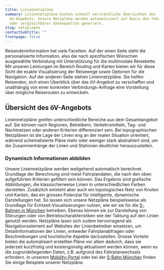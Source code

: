 ```yaml
---
title: Liniennetzpläne
summary: Liniennetzpläne bieten schnell verständliche Übersichten des
  öV-Angebots. Unsere Netzpläne werden automatisiert auf Basis des Fahrplans
  oder vergleichbarer Datenquellen generiert.
slug: netzplaene
contactSubtitle: ""
frontpage: false
---
```

Reisendeninformation hat viele Facetten. Auf der einen Seite steht die personalisierte Information, also die nach spezifischen Wünschen ausgewählte Verbindung mit Unterstützung für die multimodale Reisekette. Mit unseren Leistungen im Bereich Routing und Karten bieten wir für diese Sicht die exakte Visualisierung der Reisewege sowie Optionen für die Navigation. Auf der anderen Seite stehen Liniennetzpläne. Sie helfen Reisenden, sich einen Überblick über das öV-Angebot zu verschaffen und unabhängig von einer konkreten Verbindungs-Anfrage eine Vorstellung über mögliche Reiserouten zu entwickeln.

## Übersicht des öV-Angebots

Liniennetzpläne greifen unterschiedliche Bereiche aus dem Gesamtangebot auf. Sie können nach Regionen, Betreibern, Verkehrsmitteln, Tag- und Nachtnetzen oder anderen Kriterien differenziert sein. Bei topographischen Netzplänen ist die Lage der Linien eng an der realen Situation orientiert, während schematisierte Pläne mehr oder weniger stark abstrahiert sind, um die Zusammenhänge der Linien und Stationen deutlicher herauszustellen.

<ResponsiveImage alt="Liniennetzplan" desktop="/images/solution/network-plans/liniennetz_01.png" mobile="/images/solution/network-plans/LNP_mobile.png" />

### Dynamisch Informationen abbilden

Unsere Liniennetzpläne werden weitgehend automatisch berechnet. Grundlage der Berechnung sind meist Fahrplandaten, die nach den oben aufgeführten Kriterien gefiltert sein können. Das Ergebnis sind grafische Abbildungen, die klassischerweise Linien in unterschiedlichen Farben darstellen. 
Zusätzlich entsteht aber auch ein topologisches Netz von Knoten und Kanten, das ein grosses Potenzial für intelligente, dynamische Darstellungen hat. So lassen sich unsere Netzpläne beispielsweise als Grundlage für Echtzeit-Visualisierungen nutzen, wie wir sie für die [S-Bahnen in München](https://s-bahn-muenchen-live.de/?mode=schematic) betreiben. Ebenso können sie zur Darstellung von Störungen oder von Betriebscharakteristiken wie der Taktung auf den Linien genutzt werden. Netzpläne lasen sich zudem hervorragend als Navigationselement auf Websites der Linienbetreiber einsetzen, um Detailinformationen der Linien, entweder Fahrplanabfragen oder Beschreibungen und touristische Aspekte darzustellen.
Grosse Vorteile bieten die automatisiert erstellten Pläne vor allem dadurch, dass sie jederzeit kurzfristig und kostengünstig aktualisiert werden können, wenn es die zugrundeliegenden Daten, z.B. aufgrund des Fahrplanwechsels erfordern.
In unserem [Mobility-Portal](https://mobility.portal.geops.io/world.geops.networkplans?lang=en&layers=de.vagfr.topographic&x=873541.47&y=6106471.35&z=13.53) oder bei der [S-Bahn München](https://s-bahn-muenchen-live.de/?mode=schematic) finden Sie einige Beispiele unserer Netzpläne.